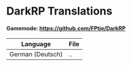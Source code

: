 # DarkRP Translations
#### Gamemode: https://github.com/FPtje/DarkRP

Language | File
-------- | -------- 
German (Deutsch)   | ..  
